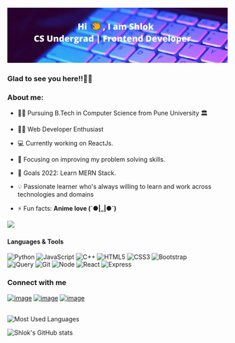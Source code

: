 ![Banner](Shlok_Banner.gif)

<h3>Glad to see you here!!🙋‍♂️</h3>

### About me:

- 👨‍🎓 Pursuing B.Tech in Computer Science  from Pune University 🏛

- 👨‍💻 Web Developer Enthusiast

- 💻 Currently working on ReactJs.

- 🎯 Focusing on improving my problem solving skills.

- 🥅 Goals 2022: Learn MERN Stack.

- 💡 Passionate learner who's always willing to learn and work across technologies and domains

- ⚡ Fun facts: **Anime love (`●|_|●´)**

![](https://komarev.com/ghpvc/?username=Shlok-02&color=blue)

<h4>Languages & Tools</h4>

<img height="50px" alt="Python" src="https://cdn.jsdelivr.net/gh/devicons/devicon/icons/python/python-original-wordmark.svg"></img>
<img  height="50px" alt="JavaScript" src="https://cdn.jsdelivr.net/gh/devicons/devicon/icons/javascript/javascript-original.svg"></img>
<img height="50px" alt="C++" src="https://cdn.jsdelivr.net/gh/devicons/devicon/icons/cplusplus/cplusplus-original.svg"> </img>
<img height="50px" alt="HTML5" src="https://cdn.jsdelivr.net/gh/devicons/devicon/icons/html5/html5-original-wordmark.svg"></img>
<img height="50px" alt="CSS3" src="https://cdn.jsdelivr.net/gh/devicons/devicon/icons/css3/css3-original-wordmark.svg"></img>
<img height="50px" alt="Bootstrap" src="https://cdn.jsdelivr.net/gh/devicons/devicon/icons/bootstrap/bootstrap-original.svg"></img>  
<img height="50px" alt="jQuery" src="https://cdn.jsdelivr.net/gh/devicons/devicon/icons/jquery/jquery-original-wordmark.svg"> </img>
<img height="50px" alt="Git" src="https://cdn.jsdelivr.net/gh/devicons/devicon/icons/git/git-original-wordmark.svg"></img>
<img height="50px" alt="Node" src="https://cdn.jsdelivr.net/gh/devicons/devicon/icons/nodejs/nodejs-original-wordmark.svg"></img> 
<img height="50px" alt="React" src="https://cdn.jsdelivr.net/gh/devicons/devicon/icons/react/react-original-wordmark.svg"></img>
<img height="50px" alt="Express" src="https://cdn.jsdelivr.net/gh/devicons/devicon/icons/express/express-original-wordmark.svg"></img>

### Connect with me

[![image](https://img.shields.io/badge/Gmail-D14836?style=for-the-badge&logo=gmail&logoColor=white)](mailto:shlok.gangatirkar02@gmail.com)
 [![image](https://img.shields.io/badge/LinkedIn-0077B5?style=for-the-badge&logo=linkedin&logoColor=white)](https://www.linkedin.com/in/shlok-gangatirkar-235a131a6/)
 [![image](https://img.shields.io/badge/GitHub-100000?style=for-the-badge&logo=github&logoColor=white)](https://github.com/Shlok-02)
 <br><br>

![Most Used Languages](https://github-readme-stats.vercel.app/api/top-langs/?username=Shlok-02&layout=compact&theme=radical&langs_count=10)

![Shlok's GitHub stats](https://github-readme-stats.vercel.app/api?username=Shlok-02&theme=midnight-purple&show_icons=true)
